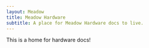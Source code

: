 ```yaml
---
layout: Meadow
title: Meadow Hardware
subtitle: A place for Meadow Hardware docs to live.
---
```


This is a home for hardware docs!